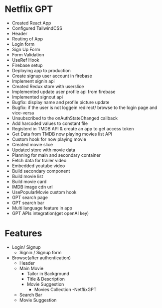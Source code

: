 # Netflix GPT

- Created React App
- Configured TailwindCSS
- Header
- Routing of App
- Login form
- Sign Up Form
- Form Validation
- UseRef Hook
- Firebase setup
- Deploying app to production
- Create signup user account in firebase
- Implement signin api
- Created Redux store with userslice
- Implemented update user profile api from firebase
- Implemented signout api
- Bugfix: display name and profile picture update
- Bugfix: if the user is not loggein redirect/ browse to the login page and vice-versa
- Unsubscribed to the onAuthStateChanged callback
- Add harcoded values to constant file
- Registerd in TMDB API & create an app to get access token
- Get Data from TMDB now playing movies list API
- Custom hook for now playing movie
- Created movie slice
- Updated store with movie data
- Planning for main and secondary container
- Fetch data for trailer video
- Embedded youtube video
- Build secondary component
- Build movie list
- Build movie card
- IMDB image cdn url
- UsePopularMovie custom hook
- GPT search page
- GPT search bar
- Multi language feature in app
- GPT APIs integration(get openAI key)


# Features

- Login/ Signup
   - Signin / Signup form
- Browse(after authentication)
   - Header
   - Main Movie
     - Tailor in Background
     - Title & Description
     - Movie Suggestion
       - Movies Collection
-NetflixGPT
   -  Search Bar
   -  Movie Suggestion